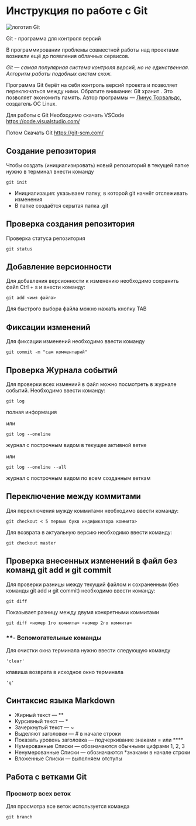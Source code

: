 # Инструкция по работе с Git

![логотип Git](i.webp)

Git - программа для контроля версий

В программировании проблемы совместной
работы над проектами возникли ещё до
появления облачных сервисов.

*Git — самая популярная система контроля версий, но не единственная. Алгоритм работы подобных систем схож.*

Программа Git берёт на себя контроль версий
проекта и позволяет переключаться между
ними. Обратите внимание: Git хранит
. Это позволяет
экономить память. Автор программы — [Линус
Торвальдс](https://ru.wikipedia.org/wiki/Торвальдс,_Линус), создатель ОС Linux.

Для работы с Git Необходимо скачать VSCode https://code.visualstudio.com/

Потом Скачать Git https://git-scm.com/


## Создание репозитория

Чтобы создать (инициализировать) новый репозиторий в текущей папке нужно в терминал внести команду

    git init

 * Инициализация: указываем папку, в которой git начнёт отслеживать изменения
* В папке создаётся скрытая папка .git

## Проверка создания репозитория

Проверка статуса репозитория
    
    git status

## Добавление версионности

Для добавления версионности к изменению необходимо сохранить файл Ctrl + s и внести команду:

    git add <имя файла>

Для быстрого выбора файла можно нажать кнопку TAB

## Фиксации изменений

Для фиксации изменений необходимо ввести команду 

    git commit -m "сам комментарий"

## Проверка Журнала событий

Для проверки всех измениий в файл можно посмотреть в журнале событий. Необходимо ввести команду:

    git log

полная информация

или

    git log --oneline

журнал с построчным видом в текущее активной ветке

или

    git log --oneline --all

журнал с построчным видом по всем созданным веткам

## Переключение между коммитами

Для переключения мужду коммитами необходимо ввести команду:

    git checkout < 5 первых букв индификатора коммита>

Для возврата в актуальную версию необходимо ввести команду:

    git checkout master

## Проверка внесенных изменений в файл без команд git add и git commit

Для проверки разницы между текущий файлом и сохраненным (без команды git add и git commit) необходимо ввести команду:

    git diff
    
Показывает разницу между двумя конкретными коммитами

    git diff <номер 1го коммита> <номер 2го коммита>

### **- Вспомогательные команды

Для очистки окна терминала нужно ввести следующую команду

    'clear'

клавиша возврата в исходное окно терминала 

    'q'

## Синтаксис языка Markdown

 * Жирный текст — **
 * Курсивный текст — *
 * Зачеркнутый текст — ~
 * Выделяют заголовки — # в начале строки
 *  Показать уровень заголовка — подчеркивание знаками = или ****
 *  Нумерованные Списки — обозначаются обычными цифрами 1, 2, 3 
 *  Ненумерованные Списки — обозначаются *знаками в начале строки
 * Вложенные Списки — выполняем отступы
 
## Работа с ветками Git

### Просмотр всех веток

Для просмотра все веток используется команда 

    git branch

    